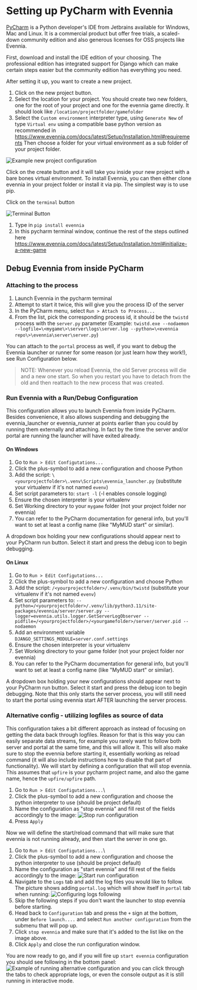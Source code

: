 # Setting up PyCharm with Evennia

[PyCharm](https://www.jetbrains.com/pycharm/) is a Python developer's IDE from Jetbrains available for Windows, Mac and Linux. 
It is a commercial product but offer free trials, a scaled-down community edition and also generous licenses for OSS projects like Evennia.

First, download and install the IDE edition of your choosing.
The professional edition has integrated support for Django which can
make certain steps easier but the community edition has everything you need.

After setting it up, you want to create a new project.
1. Click on the new project button.
2. Select the location for your project.
You should create two new folders, one for the root of your project and one
for the evennia game directly. It should look like `/location/projectfolder/gamefolder`
3. Select the `Custom environment` interpreter type, using `Generate New` of type `Virtual env` using a
compatible base python version as recommended in https://www.evennia.com/docs/latest/Setup/Installation.html#requirements
Then choose a folder for your virtual environment as a sub folder of your project folder.

![Example new project configuration](https://i.imgur.com/kewCJwY.png)

Click on the create button and it will take you inside your new project with a bare bones virtual environment.
To install Evennia, you can then either clone evennia in your project folder or install it via pip.
The simplest way is to use pip.

Click on the `terminal` button

![Terminal Button](https://i.imgur.com/fDr4nhv.png)

1. Type in `pip install evennia`
2. In this pycharm terminal window, continue the rest of the steps outlined here https://www.evennia.com/docs/latest/Setup/Installation.html#initialize-a-new-game

## Debug Evennia from inside PyCharm

### Attaching to the process
1. Launch Evennia in the pycharm terminal
2. Attempt to start it twice, this will give you the process ID of the server
3. In the PyCharm menu, select `Run > Attach to Process...`
4. From the list, pick the corresponding process id, it should be the `twistd` process with the `server.py` parameter (Example: `twistd.exe --nodaemon --logfile=\<mygame\>\server\logs\server.log --python=\<evennia repo\>\evennia\server\server.py`)

You can attach to the `portal` process as well, if you want to debug the Evennia launcher
or runner for some reason (or just learn how they work!), see Run Configuration below.

> NOTE: Whenever you reload Evennia, the old Server process will die and a new one start. So when you restart you have to detach from the old and then reattach to the new process that was created.


### Run Evennia with a Run/Debug Configuration

This configuration allows you to launch Evennia from inside PyCharm. Besides convenience, it also allows suspending and debugging the evennia_launcher or evennia_runner at points earlier than you could by running them externally and attaching. In fact by the time the server and/or portal are running the launcher will have exited already.

#### On Windows
1. Go to `Run > Edit Configutations...`
2. Click the plus-symbol to add a new configuration and choose Python
3. Add the script: `\<yourprojectfolder>\.venv\Scripts\evennia_launcher.py` (substitute your virtualenv if it's not named `evenv`)
4. Set script parameters to: `start -l` (-l enables console logging)
5. Ensure the chosen interpreter is your virtualenv
6. Set Working directory to your `mygame` folder (not your project folder nor evennia)
7. You can refer to the PyCharm documentation for general info, but you'll want to set at least a config name (like "MyMUD start" or similar).

A dropdown box holding your new configurations should appear next to your PyCharm run button. 
Select it start and press the debug icon to begin debugging.

#### On Linux
1. Go to `Run > Edit Configutations...`
2. Click the plus-symbol to add a new configuration and choose Python
3. Add the script: `/<yourprojectfolder>/.venv/bin/twistd` (substitute your virtualenv if it's not named `evenv`)
4. Set script parameters to: `--python=/<yourprojectfolder>/.venv/lib/python3.11/site-packages/evennia/server/server.py --logger=evennia.utils.logger.GetServerLogObserver --pidfile=/<yourprojectfolder>/<yourgamefolder>/server/server.pid --nodaemon`
5. Add an environment variable `DJANGO_SETTINGS_MODULE=server.conf.settings`
6. Ensure the chosen interpreter is your virtualenv
7. Set Working directory to your game folder (not your project folder nor evennia)
8. You can refer to the PyCharm documentation for general info, but you'll want to set at least a config name (like "MyMUD start" or similar).

A dropdown box holding your new configurations should appear next to your PyCharm run button. 
Select it start and press the debug icon to begin debugging.
Note that this only starts the server process, you will still need to start the portal
using evennia start AFTER launching the server process.

### Alternative config - utilizing logfiles as source of data

This configuration takes a bit different approach as instead of focusing on getting the data back through logfiles. Reason for that is this way you can easily separate data streams, for example you rarely want to follow both server and portal at the same time, and this will allow it. This will also make sure to stop the evennia before starting it, essentially working as reload command (it will also include instructions how to disable that part of functionality). We will start by defining a configuration that will stop evennia. This assumes that `upfire` is your pycharm project name, and also the game name, hence the `upfire/upfire` path.

1. Go to `Run > Edit Configutations...`\
1. Click the plus-symbol to add a new configuration and choose the python interpreter to use (should be project default)
1. Name the configuration as "stop evennia" and fill rest of the fields accordingly to the image:
![Stop run configuration](https://i.imgur.com/gbkXhlG.png)
1. Press `Apply`

Now we will define the start/reload command that will make sure that evennia is not running already, and then start the server in one go.
1. Go to `Run > Edit Configutations...`\
1. Click the plus-symbol to add a new configuration and choose the python interpreter to use (should be project default)
1. Name the configuration as "start evennia" and fill rest of the fields accordingly to the image:
![Start run configuration](https://i.imgur.com/5YEjeHq.png)
1. Navigate to the `Logs` tab and add the log files you would like to follow. The picture shows
adding `portal.log` which will show itself in `portal` tab when running:
![Configuring logs following](https://i.imgur.com/gWYuOWl.png)
1. Skip the following steps if you don't want the launcher to stop evennia before starting.
1. Head back to `Configuration` tab and press the `+` sign at the bottom, under `Before launch....`
and select `Run another configuration` from the submenu that will pop up.
1. Click `stop evennia` and make sure that it's added to the list like on the image above.
1. Click `Apply` and close the run configuration window.

You are now ready to go, and if you will fire up `start evennia` configuration you should see
following in the bottom panel:
![Example of running alternative configuration](https://i.imgur.com/nTfpC04.png)
and you can click through the tabs to check appropriate logs, or even the console output as it is
still running in interactive mode.